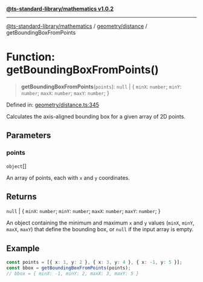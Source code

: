 [**@ts-standard-library/mathematics v1.0.2**](../../../README.md)

***

[@ts-standard-library/mathematics](../../../README.md) / [geometry/distance](../README.md) / getBoundingBoxFromPoints

# Function: getBoundingBoxFromPoints()

> **getBoundingBoxFromPoints**(`points`): `null` \| \{ `minX`: `number`; `minY`: `number`; `maxX`: `number`; `maxY`: `number`; \}

Defined in: [geometry/distance.ts:345](https://github.com/gabaudette/ts-stdlib/blob/4a412e6fb273dc9fcab54b84c05921f52dac4b3f/packages/mathematics/src/geometry/distance.ts#L345)

Calculates the axis-aligned bounding box for a given array of 2D points.

## Parameters

### points

`object`[]

An array of points, each with `x` and `y` coordinates.

## Returns

`null` \| \{ `minX`: `number`; `minY`: `number`; `maxX`: `number`; `maxY`: `number`; \}

An object containing the minimum and maximum `x` and `y` values (`minX`, `minY`, `maxX`, `maxY`)
         that define the bounding box, or `null` if the input array is empty.

## Example

```typescript
const points = [{ x: 1, y: 2 }, { x: 3, y: 4 }, { x: -1, y: 5 }];
const bbox = getBoundingBoxFromPoints(points);
// bbox = { minX: -1, minY: 2, maxX: 3, maxY: 5 }
```
